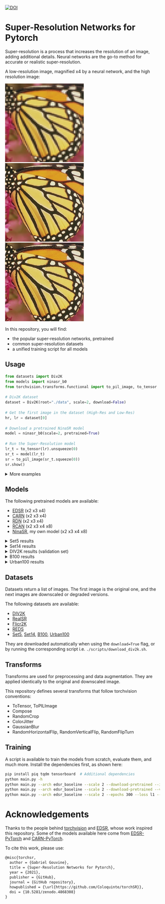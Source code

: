 [![DOI](https://zenodo.org/badge/DOI/10.5281/zenodo.4868308.svg)](https://doi.org/10.5281/zenodo.4868308)

# Super-Resolution Networks for Pytorch

Super-resolution is a process that increases the resolution of an image, adding additional details.
Neural networks are the go-to method for accurate or realistic super-resolution.

A low-resolution image, magnified x4 by a neural network, and the high resolution image:

![Pixelated image of a butterfly](doc/example_small.png "Low resolution image")
![Smooth magnified image](doc/example_x4.png "Magnified x4")
![High resolution image](doc/example_hr.png "High resolution image")


In this repository, you will find:
* the popular super-resolution networks, pretrained
* common super-resolution datasets
* a unified training script for all models



## Usage

```python
from datasets import Div2K
from models import ninasr_b0
from torchvision.transforms.functional import to_pil_image, to_tensor

# Div2K dataset
dataset = Div2K(root="./data", scale=2, download=False)

# Get the first image in the dataset (High-Res and Low-Res)
hr, lr = dataset[0]

# Download a pretrained NinaSR model
model = ninasr_b0(scale=2, pretrained=True)

# Run the Super-Resolution model
lr_t = to_tensor(lr).unsqueeze(0)
sr_t = model(lr_t)
sr = to_pil_image(sr_t.squeeze(0))
sr.show()
```

<details>
<summary>More examples</summary>


```python
import datasets
import models
import transforms

# Div2K dataset, cropped to 256px, width color jitter
dataset = datasets.Div2K(
    root="./data", scale=2, download=False,
    transform=transforms.Compose([
        transforms.RandomCrop(256, scales=[1, 2]),
        transforms.ColorJitter(brightness=0.2)
    ]))

# Pretrained RCAN model, with tiling for large images
model = models.utils.ChoppedModel(
    models.rcan(scale=2, pretrained=True), scale=2,
    chop_size=400, chop_overlap=10)

# Pretrained EDSR model, with self-ensemble method for higher quality
model = models.utils.SelfEnsemble(models.edsr(scale=2, pretrained=True))
```
</details>

## Models

The following pretrained models are available:
* [EDSR](https://arxiv.org/abs/1707.02921) (x2 x3 x4)
* [CARN](https://arxiv.org/abs/1803.08664) (x2 x3 x4)
* [RDN](https://arxiv.org/abs/1802.08797) (x2 x3 x4)
* [RCAN](https://arxiv.org/abs/1807.02758) (x2 x3 x4 x8)
* [NinaSR](doc/NinaSR.md), my own model (x2 x3 x4 x8)

<details>
<summary>Set5 results</summary>

|  Network            | Parameters (M) | 2x (PSNR/SSIM) | 3x (PSNR/SSIM) | 4x (PSNR/SSIM) |
| ------------------- | -------------- | -------------- | -------------- | -------------- |
| carn                | 1.59           | 37.88 / 0.9600 | 34.32 / 0.9265 | 32.14 / 0.8942 |
| carn\_m             | 0.41           | 37.68 / 0.9594 | 34.06 / 0.9247 | 31.88 / 0.8907 |
| edsr\_baseline      | 1.37           | 37.98 / 0.9604 | 34.37 / 0.9270 | 32.09 / 0.8936 |
| edsr                | 40.7           | 38.19 / 0.9609 | 34.68 / 0.9293 | 32.48 / 0.8985 |
| ninasr\_b0          | 0.10           | 37.69 / 0.9594 | 33.91 / 0.9229 | 31.65 / 0.8868 |
| ninasr\_b1          | 1.02           | 38.00 / 0.9604 | 34.42 / 0.9274 | 32.21 / 0.8947 |
| ninasr\_b2          | 10.0           | 38.22 / 0.9612 | 34.63 / 0.9288 | 32.48 / 0.8976 |
| rcan                | 15.4           | 38.27 / 0.9614 | 34.76 / 0.9299 | 32.64 / 0.9000 |
| rdn                 | 22.1           | 38.12 / 0.9609 | 33.98 / 0.9234 | 32.35 / 0.8968 |

</details>

<details>
<summary>Set14 results</summary>

|  Network            | Parameters (M) | 2x (PSNR/SSIM) | 3x (PSNR/SSIM) | 4x (PSNR/SSIM) |
| ------------------- | -------------- | -------------- | -------------- | -------------- |
| carn                | 1.59           | 33.57 / 0.9173 | 30.30 / 0.8412 | 28.61 / 0.7806 |
| carn\_m             | 0.41           | 33.30 / 0.9151 | 30.10 / 0.8374 | 28.42 / 0.7764 |
| edsr\_baseline      | 1.37           | 33.57 / 0.9174 | 30.28 / 0.8414 | 28.58 / 0.7804 |
| edsr                | 40.7           | 33.95 / 0.9201 | 30.53 / 0.8464 | 28.81 / 0.7872 |
| ninasr\_b0          | 0.10           | 33.23 / 0.9147 | 30.01 / 0.8352 | 28.26 / 0.7723 |
| ninasr\_b1          | 1.02           | 33.61 / 0.9176 | 30.37 / 0.8430 | 28.65 / 0.7824 |
| ninasr\_b2          | 10.0           | 33.99 / 0.9206 | 30.55 / 0.8461 | 28.81 / 0.7865 |
| rcan                | 15.4           | 34.13 / 0.9216 | 30.63 / 0.8475 | 28.85 / 0.7878 |
| rdn                 | 22.1           | 33.71 / 0.9182 | 30.07 / 0.8373 | 28.72 / 0.7846 |

</details>

<details>
<summary>DIV2K results (validation set)</summary>

|  Network            | Parameters (M) | 2x (PSNR/SSIM) | 3x (PSNR/SSIM) | 4x (PSNR/SSIM) | 8x (PSNR/SSIM) |
| ------------------- | -------------- | -------------- | -------------- | -------------- | -------------- |
| carn                | 1.59           | 36.08 / 0.9451 | 32.37 / 0.8871 | 30.43 / 0.8366 | N/A            |
| carn\_m             | 0.41           | 35.76 / 0.9429 | 32.09 / 0.8827 | 30.18 / 0.8313 | N/A            |
| edsr\_baseline      | 1.37           | 36.13 / 0.9455 | 32.41 / 0.8878 | 30.43 / 0.8370 | N/A            |
| edsr                | 40.7           | 36.56 / 0.9485 | 32.75 / 0.8933 | 30.73 / 0.8445 | N/A            |
| ninasr\_b0          | 0.10           | 35.72 / 0.9424 | 32.01 / 0.8811 | 30.08 / 0.8289 | 26.58 / 0.7076 |
| ninasr\_b1          | 1.02           | 36.23 / 0.9463 | 32.49 / 0.8891 | 30.53 / 0.8394 | 26.92 / 0.7195 |
| ninasr\_b2          | 10.0           | 36.54 / 0.9484 | 32.74 / 0.8927 | 30.74 / 0.8441 | 27.07 / 0.7247 |
| rcan                | 15.4           | 36.61 / 0.9489 | 32.78 / 0.8935 | 30.73 / 0.8447 | 27.17 / 0.7292 |
| rdn                 | 22.1           | 36.32 / 0.9468 | 32.04 / 0.8822 | 30.61 / 0.8414 | N/A            |

</details>

<details>
<summary>B100 results</summary>

|  Network            | Parameters (M) | 2x (PSNR/SSIM) | 3x (PSNR/SSIM) | 4x (PSNR/SSIM) |
| ------------------- | -------------- | -------------- | -------------- | -------------- |
| carn                | 1.59           | 32.12 / 0.8986 | 29.07 / 0.8042 | 27.58 / 0.7355 |
| carn\_m             | 0.41           | 31.97 / 0.8971 | 28.94 / 0.8010 | 27.45 / 0.7312 |
| edsr\_baseline      | 1.37           | 32.15 / 0.8993 | 29.08 / 0.8051 | 27.56 / 0.7354 |
| edsr                | 40.7           | 32.35 / 0.9019 | 29.26 / 0.8096 | 27.72 / 0.7419 |
| ninasr\_b0          | 0.10           | 31.94 / 0.8969 | 28.87 / 0.7996 | 27.35 / 0.7285 |
| ninasr\_b1          | 1.02           | 32.19 / 0.8999 | 29.11 / 0.8056 | 27.60 / 0.7369 |
| ninasr\_b2          | 10.0           | 32.34 / 0.9018 | 29.25 / 0.8090 | 27.71 / 0.7411 |
| rcan                | 15.4           | 32.39 / 0.9024 | 29.30 / 0.8106 | 27.74 / 0.7429 |
| rdn                 | 22.1           | 32.25 / 0.9006 | 28.90 / 0.8004 | 27.66 / 0.7388 |

</details>

<details>
<summary>Urban100 results</summary>

|  Network            | Parameters (M) | 2x (PSNR/SSIM) | 3x (PSNR/SSIM) | 4x (PSNR/SSIM) |
| ------------------- | -------------- | -------------- | -------------- | -------------- |
| carn                | 1.59           | 31.95 / 0.9263 | 28.07 / 0.849 | 26.07 / 0.78349 |
| carn\_m             | 0.41           | 31.30 / 0.9200 | 27.57 / 0.839 | 25.64 / 0.76961 |
| edsr\_baseline      | 1.37           | 31.98 / 0.9271 | 28.15 / 0.852 | 26.03 / 0.78424 |
| edsr                | 40.7           | 32.97 / 0.9358 | 28.81 / 0.865 | 26.65 / 0.80328 |
| ninasr\_b0          | 0.10           | 31.21 / 0.9190 | 27.37 / 0.834 | 25.40 / 0.76207 |
| ninasr\_b1          | 1.02           | 32.18 / 0.9288 | 28.23 / 0.854 | 26.11 / 0.78772 |
| ninasr\_b2          | 10.0           | 32.92 / 0.9356 | 28.69 / 0.863 | 26.55 / 0.80087 |
| rcan                | 15.4           | 33.19 / 0.9372 | 29.01 / 0.868 | 26.75 / 0.80624 |
| rdn                 | 22.1           | 32.41 / 0.9310 | 27.49 / 0.838 | 26.36 / 0.79460 |

</details>

## Datasets

Datasets return a list of images. The first image is the original one, and the next images are downscaled or degraded versions.

The following datasets are available:
* [DIV2K](https://data.vision.ee.ethz.ch/cvl/DIV2K/)
* [RealSR](https://github.com/csjcai/RealSR)
* [Flicr2K](https://github.com/limbee/NTIRE2017)
* [REDS](https://seungjunnah.github.io/Datasets/reds)
* [Set5](http://people.rennes.inria.fr/Aline.Roumy/results/SR_BMVC12.html), [Set14](https://paperswithcode.com/dataset/set14), [B100](https://www2.eecs.berkeley.edu/Research/Projects/CS/vision/bsds/), [Urban100](https://paperswithcode.com/dataset/urban100)

They are downloaded automatically when using the `download=True` flag, or by running the corresponding script i.e. `./scripts/download_div2k.sh`.



## Transforms

Transforms are used for preprocessing and data augmentation. They are applied identically to the original and downscaled image.

This repository defines several transforms that follow torchvision conventions:
* ToTensor, ToPILImage
* Compose
* RandomCrop
* ColorJitter
* GaussianBlur
* RandomHorizontalFlip, RandomVerticalFlip, RandomFlipTurn



## Training

A script is available to train the models from scratch, evaluate them, and much more. Install the dependencies first, as shown here:
```bash
pip install piq tqdm tensorboard  # Additional dependencies
python main.py -h
python main.py --arch edsr_baseline --scale 2 --download-pretrained --images test/butterfly.png --destination results/
python main.py --arch edsr_baseline --scale 2 --download-pretrained --validation-only
python main.py --arch edsr_baseline --scale 2 --epochs 300 --loss l1 --dataset-train div2k_bicubic
```



# Acknowledgements

Thanks to the people behind [torchvision](https://github.com/pytorch/vision) and [EDSR](https://github.com/zhouhuanxiang/EDSR-PyTorch), whose work inspired this repository.
Some of the models available here come from [EDSR-PyTorch](https://github.com/zhouhuanxiang/EDSR-PyTorch) and [CARN-PyTorch](https://github.com/nmhkahn/CARN-pytorch).

To cite this work, please use:

```
@misc{torchsr,
  author = {Gabriel Gouvine},
  title = {Super-Resolution Networks for Pytorch},
  year = {2021},
  publisher = {GitHub},
  journal = {GitHub repository},
  howpublished = {\url{https://github.com/Coloquinte/torchSR}},
  doi = {10.5281/zenodo.4868308}
}
```

